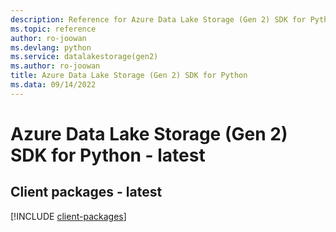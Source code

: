 ```yaml
---
description: Reference for Azure Data Lake Storage (Gen 2) SDK for Python
ms.topic: reference
author: ro-joowan
ms.devlang: python
ms.service: datalakestorage(gen2)
ms.author: ro-joowan
title: Azure Data Lake Storage (Gen 2) SDK for Python
ms.data: 09/14/2022
---
```

# Azure Data Lake Storage (Gen 2) SDK for Python - latest

## Client packages - latest
[!INCLUDE [client-packages](data-lake-storage-(gen-2)-client-index.md)]